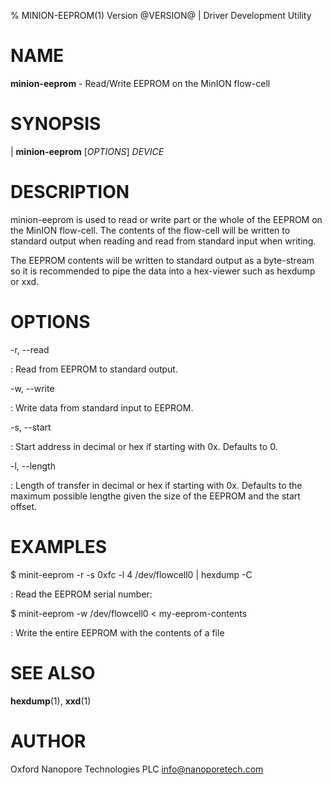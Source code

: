 % MINION-EEPROM(1) Version @VERSION@ | Driver Development Utility

NAME
====

**minion-eeprom** - Read/Write EEPROM on the MinION flow-cell

SYNOPSIS
========

| **minion-eeprom** \[_OPTIONS_\] _DEVICE_

DESCRIPTION
===========

minion-eeprom is used to read or write part or the whole of the EEPROM on the
MinION flow-cell. The contents of the flow-cell will be written to standard
output when reading and read from standard input when writing.

The EEPROM contents will be written to standard output as a byte-stream so it is
recommended to pipe the data into a hex-viewer such as hexdump or xxd.


OPTIONS
=======

-r, \-\-read 

:   Read from EEPROM to standard output.

-w, \-\-write 

:   Write data from standard input to EEPROM.

-s, \-\-start <offset bytes>

:   Start address in decimal or hex if starting with 0x. Defaults to 0.

-l, \-\-length <size bytes>

:   Length of transfer in decimal or hex if starting with 0x. Defaults to the
maximum possible lengthe given the size of the EEPROM and the start offset.

EXAMPLES
========

$ minit-eeprom -r -s 0xfc -l 4 /dev/flowcell0 | hexdump -C

:   Read the EEPROM serial number:

$ minit-eeprom -w /dev/flowcell0 < my-eeprom-contents

:   Write the entire EEPROM with the contents of a file

SEE ALSO
========

**hexdump**(1), **xxd**(1)

AUTHOR
======

Oxford Nanopore Technologies PLC <info@nanoporetech.com>
